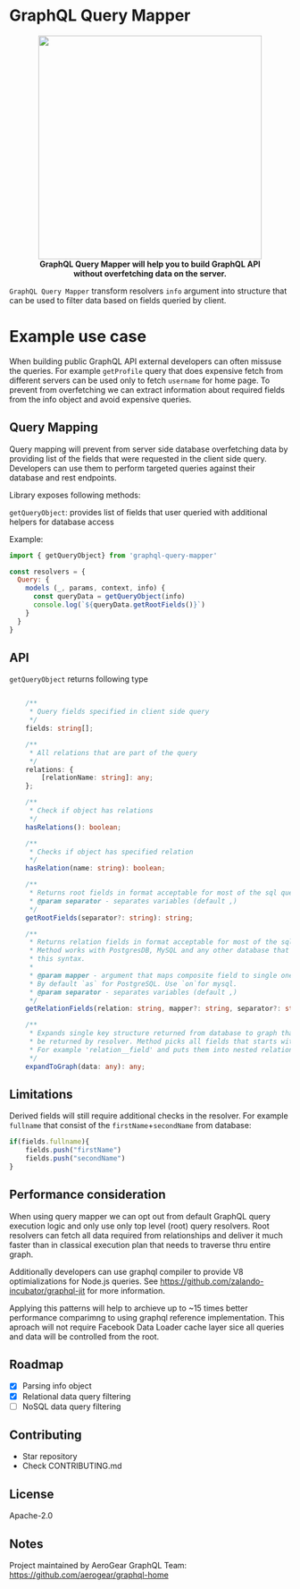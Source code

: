 # GraphQL Query Mapper

<p align="center">
  <img width="400" src="https://github.com/aerogear/graphql-query-mapper/raw/master/resources/animation.gif">
  <br/>
  <b>GraphQL Query Mapper will help you to build GraphQL API</br> without overfetching data on the server. </b>
</p>

`GraphQL Query Mapper` transform resolvers `info` argument into structure that can be 
  used to filter data based on fields queried by client.

# Example use case

When building public GraphQL API external developers can often missuse the queries. 
For example `getProfile` query that does expensive fetch from different servers can be used 
only to fetch `username` for home page. To prevent from overfetching we can extract 
information about required fields from the info object and avoid expensive queries.

## Query Mapping 

Query mapping will prevent from server side database overfetching data by 
providing list of the fields that were requested in the client side query.
Developers can use them to perform targeted queries against their database and rest endpoints.

Library exposes following methods:

`getQueryObject`: provides list of fields that user queried with additional helpers for database access

Example:
```javascript
import { getQueryObject} from 'graphql-query-mapper'

const resolvers = {
  Query: {
    models (_, params, context, info) {
      const queryData = getQueryObject(info)
      console.log(`${queryData.getRootFields()}`)
    }
  }
}
```

## API

`getQueryObject` returns following type

```typescript

    /**
     * Query fields specified in client side query
     */
    fields: string[];

    /**
     * All relations that are part of the query
     */
    relations: {
        [relationName: string]: any;
    };

    /**
     * Check if object has relations
     */
    hasRelations(): boolean;

    /**
     * Checks if object has specified relation
     */
    hasRelation(name: string): boolean;

    /**
     * Returns root fields in format acceptable for most of the sql queries
     * @param separator - separates variables (default ,)
     */
    getRootFields(separator?: string): string;

    /**
     * Returns relation fields in format acceptable for most of the sql queries.
     * Method works with PostgresDB, MySQL and any other database that supports
     * this syntax.
     *
     * @param mapper - argument that maps composite field to single one.
     * By default `as` for PostgreSQL. Use `on`for mysql.
     * @param separator - separates variables (default ,)
     */
    getRelationFields(relation: string, mapper?: string, separator?: string): any;

    /**
     * Expands single key structure returned from database to graph that can
     * be returned by resolver. Method picks all fields that starts with relation name.
     * For example 'relation__field' and puts them into nested relation structure.
     */
    expandToGraph(data: any): any;
```


## Limitations

Derived fields will still require additional checks in the resolver. 
For example `fullname` that consist of the `firstName`+`secondName` from database:

```javascript
if(fields.fullname){
    fields.push("firstName")
    fields.push("secondName")
}
```

## Performance consideration

When using query mapper we can opt out from default GraphQL query execution logic and only use only top level (root) query resolvers. Root resolvers can fetch all data required from relationships and deliver it much faster than in classical execution plan that needs to traverse thru entire graph.

Additionally developers can use graphql compiler to provide V8 optimializations for Node.js queries.
See https://github.com/zalando-incubator/graphql-jit for more information.

Applying this patterns will help to archieve up to ~15 times better performance comparimng to using graphql reference implementation. This aproach will not require Facebook Data Loader cache layer sice all queries and data will be controlled from the root.

## Roadmap

- [x] Parsing info object
- [x] Relational data query filtering
- [ ] NoSQL data query filtering

## Contributing

- Star repository
- Check CONTRIBUTING.md

## License

Apache-2.0

## Notes

Project maintained by AeroGear GraphQL Team:
https://github.com/aerogear/graphql-home
